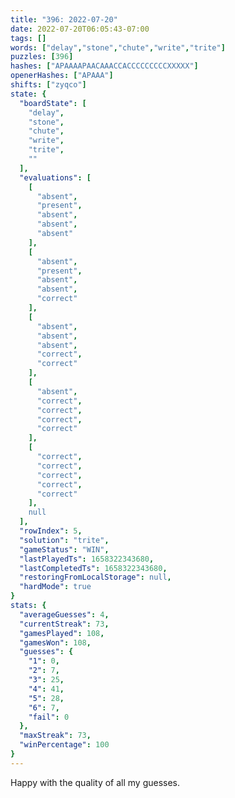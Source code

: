 ```yaml
---
title: "396: 2022-07-20"
date: 2022-07-20T06:05:43-07:00
tags: []
words: ["delay","stone","chute","write","trite"]
puzzles: [396]
hashes: ["APAAAAPAACAAACCACCCCCCCCCXXXXX"]
openerHashes: ["APAAA"]
shifts: ["zyqco"]
state: {
  "boardState": [
    "delay",
    "stone",
    "chute",
    "write",
    "trite",
    ""
  ],
  "evaluations": [
    [
      "absent",
      "present",
      "absent",
      "absent",
      "absent"
    ],
    [
      "absent",
      "present",
      "absent",
      "absent",
      "correct"
    ],
    [
      "absent",
      "absent",
      "absent",
      "correct",
      "correct"
    ],
    [
      "absent",
      "correct",
      "correct",
      "correct",
      "correct"
    ],
    [
      "correct",
      "correct",
      "correct",
      "correct",
      "correct"
    ],
    null
  ],
  "rowIndex": 5,
  "solution": "trite",
  "gameStatus": "WIN",
  "lastPlayedTs": 1658322343680,
  "lastCompletedTs": 1658322343680,
  "restoringFromLocalStorage": null,
  "hardMode": true
}
stats: {
  "averageGuesses": 4,
  "currentStreak": 73,
  "gamesPlayed": 108,
  "gamesWon": 108,
  "guesses": {
    "1": 0,
    "2": 7,
    "3": 25,
    "4": 41,
    "5": 28,
    "6": 7,
    "fail": 0
  },
  "maxStreak": 73,
  "winPercentage": 100
}
---
```


<!-- more -->
Happy with the quality of all my guesses. 
